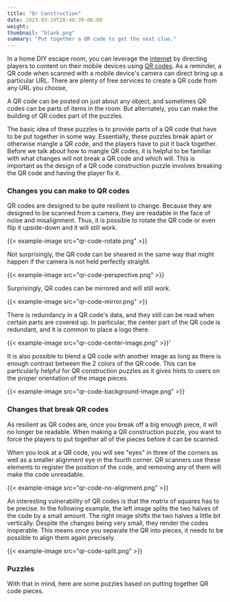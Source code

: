 ```yaml
---
title: "Qr Construction"
date: 2023-03-19T20:40:39-06:00
weight:
thumbnail: "blank.png"
summary: "Put together a QR code to get the next clue."
---
```


In a home DIY escape room, you can leverage the [internet] by directing
players to content on their mobile devices using [QR codes]. As a reminder,
a QR code when scanned with a mobile device's camera can direct bring up a
particular URL. There are plenty of free services to create a QR code from
any URL you choose,

A QR code can be posted on just about any object, and sometimes QR codes
can be parts of items in the room. But alternately, you can make the
building of QR codes part of the puzzles.

The basic idea of these puzzles is to provide parts of a QR code that have
to be put together in some way. Essentially, these puzzles break apart or
otherwise mangle a QR code, and the players have to put it back together.
Before we talk about how to mangle QR codes, it is helpful to be familiar
with what changes will not break a QR code and which will. This is
important as the design of a QR code construction puzzle involves breaking
the QR code and having the player fix it.


### Changes you can make to QR codes

QR codes are designed to be quite resilient to change. Because they are
designed to be scanned from a camera, they are readable in
the face of noise and misalignment. Thus, it is possible to rotate the QR
code or even flip it upside-down and it will still work.

{{< example-image src="qr-code-rotate.png" >}}

Not surprisingly, the QR code can be sheared in the same way that might
happen if the camera is not held perfectly straight.

{{< example-image src="qr-code-perspective.png" >}}

Surprisingly, QR codes can be mirrored and will still work.

{{< example-image src="qr-code-mirror.png" >}}

There is redundancy in a QR code's data, and they still can be read when
certain parts are covered up. In particular, the center part of the QR code
is redundant, and it is common to place a logo there.

{{< example-image src="qr-code-center-image.png" >}}'

It is also possible to blend a QR code with another image as long as there
is enough contrast between the 2 colors of the QR code. This can be
particularly helpful for QR construction puzzles as it gives hints to users
on the proper orientation of the image pieces.

{{< example-image src="qr-code-background-image.png" >}}


### Changes that break QR codes

As resilient as QR codes are, once you break off a big enough piece, it
will no longer be readable. When making a QR construction puzzle, you want
to force the players to put together all of the pieces before it can be
scanned.

When you look at a QR code, you will see "eyes" in three of the corners as
well as a smaller alignment eye in the fourth corner. QR scanners use these
elements to register the position of the code, and removing any of them
will make the code unreadable.

{{< example-image src="qr-code-no-alignment.png" >}}

An interesting vulnerability of QR codes is that the matrix of squares has
to be precise. In the following example, the left image splits the two
halves of the code by a small amount. The right image shifts the two halves
a little bit vertically. Despite the changes being very small, they render
the codes inoperable. This means once you separate the QR into pieces, it
needs to be possible to align them again precisely.

{{< example-image src="qr-code-split.png" >}}


### Puzzles

With that in mind, here are some puzzles based on putting together QR code
pieces.



[internet]: /equipment/internet
[QR codes]: /equipment/internet/#qr-codes
